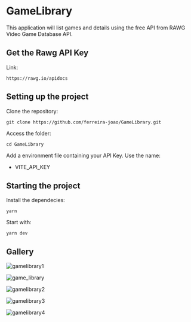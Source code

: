 # GameLibrary
This application will list games and details using the free API from RAWG Video Game Database API.

## Get the Rawg API Key
Link:
```
https://rawg.io/apidocs
```

## Setting up the project
Clone the repository:
```
git clone https://github.com/ferreira-joao/GameLibrary.git
```
Access the folder:
```
cd GameLibrary
```
Add a environment file containing your API Key. Use the name:
- VITE_API_KEY

## Starting the project
Install the dependecies:
```
yarn
```
Start with:
```
yarn dev
```
## Gallery
![gamelibrary1](https://github.com/user-attachments/assets/1f29d809-ce3a-4e2b-9626-15eaa67a62e7)

![game_library](https://github.com/ferreira-joao/GameLibrary/assets/61431659/7d4e39d5-6cd1-40bf-9a4f-d9cc2f796406)

![gamelibrary2](https://github.com/user-attachments/assets/fb35b555-56eb-40da-8bb0-62630583d74e)

![gamelibrary3](https://github.com/user-attachments/assets/2fd10510-8492-434c-8776-22de41d3ce0e)

![gamelibrary4](https://github.com/user-attachments/assets/ffba11d4-3142-4946-b2c9-76fc7134fe26)
